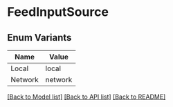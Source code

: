 # FeedInputSource

## Enum Variants

| Name | Value |
|---- | -----|
| Local | local |
| Network | network |


[[Back to Model list]](../README.md#documentation-for-models) [[Back to API list]](../README.md#documentation-for-api-endpoints) [[Back to README]](../README.md)


